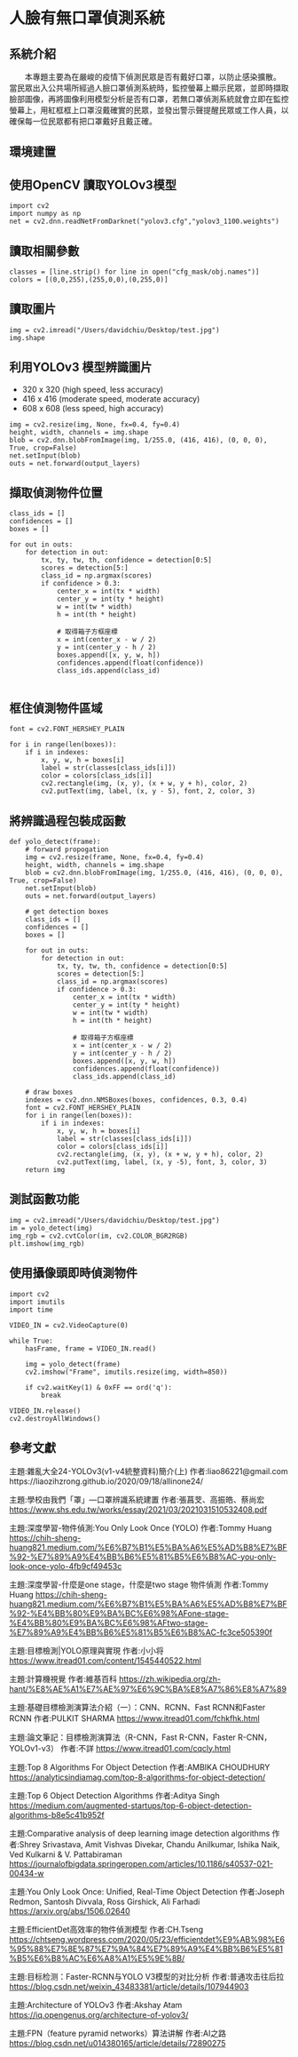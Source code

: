 <h1> 人臉有無口罩偵測系統</h1>

## 系統介紹
<p>
　　本專題主要為在嚴峻的疫情下偵測民眾是否有戴好口罩，以防止感染擴散。
    當民眾出入公共場所經過人臉口罩偵測系統時，監控螢幕上顯示民眾，並即時擷取臉部圖像，再將圖像利用模型分析是否有口罩，若無口罩偵測系統就會立即在監控螢幕上，用紅框框上口罩沒戴確實的民眾，並發出警示聲提醒民眾或工作人員，以確保每一位民眾都有把口罩戴好且戴正確。
</p>

## 環境建置

## 使用OpenCV 讀取YOLOv3模型

```
import cv2
import numpy as np
net = cv2.dnn.readNetFromDarknet("yolov3.cfg","yolov3_1100.weights")
```

## 讀取相關參數

```
classes = [line.strip() for line in open("cfg_mask/obj.names")]
colors = [(0,0,255),(255,0,0),(0,255,0)]
```

## 讀取圖片
```
img = cv2.imread("/Users/davidchiu/Desktop/test.jpg")
img.shape
```
## 利用YOLOv3 模型辨識圖片

* 320 x 320 (high speed, less accuracy)
* 416 x 416 (moderate speed, moderate accuracy)
* 608 x 608 (less speed, high accuracy)

```
img = cv2.resize(img, None, fx=0.4, fy=0.4)
height, width, channels = img.shape 
blob = cv2.dnn.blobFromImage(img, 1/255.0, (416, 416), (0, 0, 0), True, crop=False)
net.setInput(blob)
outs = net.forward(output_layers)
```
## 擷取偵測物件位置
```
class_ids = []
confidences = []
boxes = []
    
for out in outs:
    for detection in out:
        tx, ty, tw, th, confidence = detection[0:5]
        scores = detection[5:]
        class_id = np.argmax(scores)  
        if confidence > 0.3:   
            center_x = int(tx * width)
            center_y = int(ty * height)
            w = int(tw * width)
            h = int(th * height)
            
            # 取得箱子方框座標
            x = int(center_x - w / 2)
            y = int(center_y - h / 2)
            boxes.append([x, y, w, h])
            confidences.append(float(confidence))
            class_ids.append(class_id)
            
```


## 框住偵測物件區域
```
font = cv2.FONT_HERSHEY_PLAIN

for i in range(len(boxes)):
    if i in indexes:
        x, y, w, h = boxes[i]
        label = str(classes[class_ids[i]])
        color = colors[class_ids[i]]
        cv2.rectangle(img, (x, y), (x + w, y + h), color, 2)
        cv2.putText(img, label, (x, y - 5), font, 2, color, 3)

```
## 將辨識過程包裝成函數
```
def yolo_detect(frame):
    # forward propogation
    img = cv2.resize(frame, None, fx=0.4, fy=0.4)
    height, width, channels = img.shape 
    blob = cv2.dnn.blobFromImage(img, 1/255.0, (416, 416), (0, 0, 0), True, crop=False)
    net.setInput(blob)
    outs = net.forward(output_layers)

    # get detection boxes
    class_ids = []
    confidences = []
    boxes = []
    
    for out in outs:
        for detection in out:
            tx, ty, tw, th, confidence = detection[0:5]
            scores = detection[5:]
            class_id = np.argmax(scores)  
            if confidence > 0.3:   
                center_x = int(tx * width)
                center_y = int(ty * height)
                w = int(tw * width)
                h = int(th * height)

                # 取得箱子方框座標
                x = int(center_x - w / 2)
                y = int(center_y - h / 2)
                boxes.append([x, y, w, h])
                confidences.append(float(confidence))
                class_ids.append(class_id)
                
    # draw boxes
    indexes = cv2.dnn.NMSBoxes(boxes, confidences, 0.3, 0.4)
    font = cv2.FONT_HERSHEY_PLAIN
    for i in range(len(boxes)):
        if i in indexes:
            x, y, w, h = boxes[i]
            label = str(classes[class_ids[i]])
            color = colors[class_ids[i]]
            cv2.rectangle(img, (x, y), (x + w, y + h), color, 2)
            cv2.putText(img, label, (x, y -5), font, 3, color, 3)
    return img
```

## 測試函數功能
```
img = cv2.imread("/Users/davidchiu/Desktop/test.jpg")
im = yolo_detect(img)
img_rgb = cv2.cvtColor(im, cv2.COLOR_BGR2RGB)
plt.imshow(img_rgb)
```

## 使用攝像頭即時偵測物件
```
import cv2
import imutils
import time

VIDEO_IN = cv2.VideoCapture(0)

while True:
    hasFrame, frame = VIDEO_IN.read()
    
    img = yolo_detect(frame)
    cv2.imshow("Frame", imutils.resize(img, width=850))

    if cv2.waitKey(1) & 0xFF == ord('q'):
        break
        
VIDEO_IN.release()
cv2.destroyAllWindows()
```

## 參考文獻
<p>
主題:雜亂大全24-YOLOv3(v1-v4統整資料)簡介(上) 作者:liao86221@gmail.com
https://liaozihzrong.github.io/2020/09/18/allinone24/ 
    
主題:學校由我們「罩」—口罩辨識系統建置 作者:張菖芠、高振皓、蔡尚宏
https://www.shs.edu.tw/works/essay/2021/03/2021031510532408.pdf 
    
主題:深度學習-物件偵測:You Only Look Once (YOLO) 作者:Tommy Huang
https://chih-sheng-huang821.medium.com/%E6%B7%B1%E5%BA%A6%E5%AD%B8%E7%BF%92-%E7%89%A9%E4%BB%B6%E5%81%B5%E6%B8%AC-you-only-look-once-yolo-4fb9cf49453c
    
主題:深度學習-什麼是one stage，什麼是two stage 物件偵測 作者:Tommy Huang
https://chih-sheng-huang821.medium.com/%E6%B7%B1%E5%BA%A6%E5%AD%B8%E7%BF%92-%E4%BB%80%E9%BA%BC%E6%98%AFone-stage-%E4%BB%80%E9%BA%BC%E6%98%AFtwo-stage-%E7%89%A9%E4%BB%B6%E5%81%B5%E6%B8%AC-fc3ce505390f

主題:目標檢測|YOLO原理與實現 作者:小小将
https://www.itread01.com/content/1545440522.html
    
主題:計算機視覺 作者:維基百科
https://zh.wikipedia.org/zh-hant/%E8%AE%A1%E7%AE%97%E6%9C%BA%E8%A7%86%E8%A7%89
    
主題:基礎目標檢測演算法介紹（一）：CNN、RCNN、Fast RCNN和Faster RCNN 作者:PULKIT SHARMA
https://www.itread01.com/fchkfhk.html
    
主題:論文筆記：目標檢測演算法（R-CNN，Fast R-CNN，Faster R-CNN，YOLOv1-v3） 作者:不詳
https://www.itread01.com/cqcly.html
    
主題:Top 8 Algorithms For Object Detection 作者:AMBIKA CHOUDHURY
https://analyticsindiamag.com/top-8-algorithms-for-object-detection/
    
主題:Top 6 Object Detection Algorithms 作者:Aditya Singh
https://medium.com/augmented-startups/top-6-object-detection-algorithms-b8e5c41b952f
    
主題:Comparative analysis of deep learning image detection algorithms 作者:Shrey Srivastava, Amit Vishvas Divekar, Chandu Anilkumar, Ishika Naik, Ved Kulkarni & V. Pattabiraman
https://journalofbigdata.springeropen.com/articles/10.1186/s40537-021-00434-w
    
主題:You Only Look Once: Unified, Real-Time Object Detection 作者:Joseph Redmon, Santosh Divvala, Ross Girshick, Ali Farhadi
https://arxiv.org/abs/1506.02640
    
主題:EfficientDet高效率的物件偵測模型 作者:CH.Tseng
https://chtseng.wordpress.com/2020/05/23/efficientdet%E9%AB%98%E6%95%88%E7%8E%87%E7%9A%84%E7%89%A9%E4%BB%B6%E5%81%B5%E6%B8%AC%E6%A8%A1%E5%9E%8B/
    
主題:目标检测：Faster-RCNN与YOLO V3模型的对比分析 作者:普通攻击往后拉
https://blog.csdn.net/weixin_43483381/article/details/107944903
    
主題:Architecture of YOLOv3 作者:Akshay Atam
https://iq.opengenus.org/architecture-of-yolov3/
    
主題:FPN（feature pyramid networks）算法讲解 作者:AI之路
https://blog.csdn.net/u014380165/article/details/72890275
    
</p>
